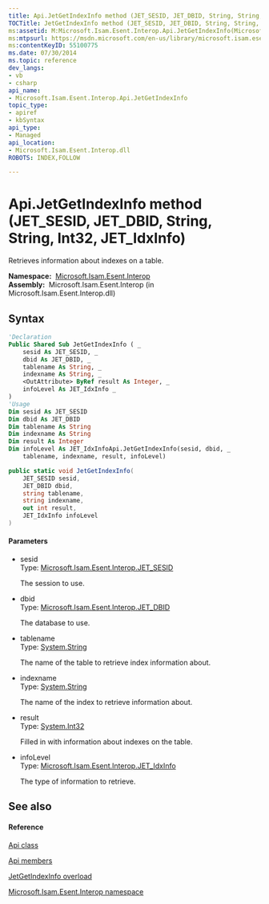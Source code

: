 ```yaml
---
title: Api.JetGetIndexInfo method (JET_SESID, JET_DBID, String, String, Int32, JET_IdxInfo)
TOCTitle: JetGetIndexInfo method (JET_SESID, JET_DBID, String, String, Int32, JET_IdxInfo)
ms:assetid: M:Microsoft.Isam.Esent.Interop.Api.JetGetIndexInfo(Microsoft.Isam.Esent.Interop.JET_SESID,Microsoft.Isam.Esent.Interop.JET_DBID,System.String,System.String,System.Int32@,Microsoft.Isam.Esent.Interop.JET_IdxInfo)
ms:mtpsurl: https://msdn.microsoft.com/en-us/library/microsoft.isam.esent.interop.api.jetgetindexinfo(v=EXCHG.10)
ms:contentKeyID: 55100775
ms.date: 07/30/2014
ms.topic: reference
dev_langs:
- vb
- csharp
api_name: 
- Microsoft.Isam.Esent.Interop.Api.JetGetIndexInfo
topic_type: 
- apiref
- kbSyntax
api_type: 
- Managed
api_location: 
- Microsoft.Isam.Esent.Interop.dll
ROBOTS: INDEX,FOLLOW

---
```


# Api.JetGetIndexInfo method (JET_SESID, JET_DBID, String, String, Int32, JET_IdxInfo)

Retrieves information about indexes on a table.

**Namespace:**  [Microsoft.Isam.Esent.Interop](hh596136\(v=exchg.10\).md)  
**Assembly:**  Microsoft.Isam.Esent.Interop (in Microsoft.Isam.Esent.Interop.dll)

## Syntax

``` vb
'Declaration
Public Shared Sub JetGetIndexInfo ( _
    sesid As JET_SESID, _
    dbid As JET_DBID, _
    tablename As String, _
    indexname As String, _
    <OutAttribute> ByRef result As Integer, _
    infoLevel As JET_IdxInfo _
)
'Usage
Dim sesid As JET_SESID
Dim dbid As JET_DBID
Dim tablename As String
Dim indexname As String
Dim result As Integer
Dim infoLevel As JET_IdxInfoApi.JetGetIndexInfo(sesid, dbid, _
    tablename, indexname, result, infoLevel)
```

``` csharp
public static void JetGetIndexInfo(
    JET_SESID sesid,
    JET_DBID dbid,
    string tablename,
    string indexname,
    out int result,
    JET_IdxInfo infoLevel
)
```

#### Parameters

  - sesid  
    Type: [Microsoft.Isam.Esent.Interop.JET_SESID](hh596745\(v=exchg.10\).md)  
    
    The session to use.

<!-- end list -->

  - dbid  
    Type: [Microsoft.Isam.Esent.Interop.JET_DBID](hh596176\(v=exchg.10\).md)  
    
    The database to use.

<!-- end list -->

  - tablename  
    Type: [System.String](https://docs.microsoft.com/dotnet/api/system.string?redirectedfrom=MSDN)  
    
    The name of the table to retrieve index information about.

<!-- end list -->

  - indexname  
    Type: [System.String](https://docs.microsoft.com/dotnet/api/system.string?redirectedfrom=MSDN)  
    
    The name of the index to retrieve information about.

<!-- end list -->

  - result  
    Type: [System.Int32](https://docs.microsoft.com/dotnet/api/system.int32?redirectedfrom=MSDN)  
    
    Filled in with information about indexes on the table.

<!-- end list -->

  - infoLevel  
    Type: [Microsoft.Isam.Esent.Interop.JET_IdxInfo](hh565119\(v=exchg.10\).md)  
    
    The type of information to retrieve.

## See also

#### Reference

[Api class](dn292211\(v=exchg.10\).md)

[Api members](dn292213\(v=exchg.10\).md)

[JetGetIndexInfo overload](dn292165\(v=exchg.10\).md)

[Microsoft.Isam.Esent.Interop namespace](hh596136\(v=exchg.10\).md)

